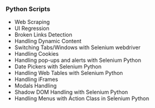 ### Python Scripts

- Web Scraping
- UI Regression
- Broken Links Detection
- Handling Dynamic Content
- Switching Tabs/Windows with Selenium webdriver
- Handling Cookies
- Handling pop-ups and alerts with Selenium Python
- Date Pickers with Selenium Python
- Handling Web Tables with Selenium Python
- Handling iFrames
- Modals Handling
- Shadow DOM Handling with Selenium Python
- Handling Menus with Action Class in Selenium Python